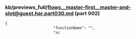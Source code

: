 ### kb/previews_full/flows__master-first__master-and-slot@guest.har.part030.md (part 002)

```md
{
                      "functionName": "",
                      "sc
```

```
